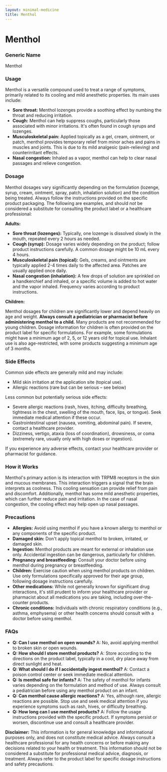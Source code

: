 ```yaml
---
layout: minimal-medicine
title: Menthol
---
```


# Menthol
### Generic Name
Menthol

### Usage
Menthol is a versatile compound used to treat a range of symptoms, primarily related to its cooling and mild anesthetic properties.  Its main uses include:

* **Sore throat:** Menthol lozenges provide a soothing effect by numbing the throat and reducing irritation.
* **Cough:** Menthol can help suppress coughs, particularly those associated with minor irritations.  It's often found in cough syrups and lozenges.
* **Musculoskeletal pain:** Applied topically as a gel, cream, ointment, or patch, menthol provides temporary relief from minor aches and pains in muscles and joints. This is due to its mild analgesic (pain-relieving) and counterirritant effects.
* **Nasal congestion:** Inhaled as a vapor, menthol can help to clear nasal passages and relieve congestion.


### Dosage
Menthol dosages vary significantly depending on the formulation (lozenge, syrup, cream, ointment, spray, patch, inhalation solution) and the condition being treated.  Always follow the instructions provided on the specific product packaging.  The following are examples, and should *not* be considered a substitute for consulting the product label or a healthcare professional:

**Adults:**

* **Sore throat (lozenges):** Typically, one lozenge is dissolved slowly in the mouth, repeated every 2 hours as needed.
* **Cough (syrup):**  Dosage varies widely depending on the product; follow product instructions carefully. A common dosage might be 10 mL every 4 hours.
* **Musculoskeletal pain (topical):**  Gels, creams, and ointments are typically applied 2-4 times daily to the affected area. Patches are usually applied once daily.  
* **Nasal congestion (inhalation):** A few drops of solution are sprinkled on a handkerchief and inhaled, or a specific volume is added to hot water and the vapor inhaled.  Frequency varies according to product instructions.

**Children:**

Menthol dosages for children are significantly lower and depend heavily on age and weight.  **Always consult a pediatrician or pharmacist before administering menthol to a child.**  Many products are not recommended for young children.  Dosage information for children is often provided on the product label for specific formulations.  For example, some formulations might have a minimum age of 2, 5, or 12 years old for topical use.  Inhalant use is also age-restricted, with some products suggesting a minimum age of 3 months.


### Side Effects
Common side effects are generally mild and may include:

* Mild skin irritation at the application site (topical use).
* Allergic reactions (rare but can be serious – see below)

Less common but potentially serious side effects:

* Severe allergic reactions (rash, hives, itching, difficulty breathing, tightness in the chest, swelling of the mouth, face, lips, or tongue).  Seek immediate medical attention if these occur.
* Gastrointestinal upset (nausea, vomiting, abdominal pain).  If severe, contact a healthcare provider.
* Dizziness, vertigo, ataxia (loss of coordination), drowsiness, or coma (extremely rare, usually only with high doses or ingestion).


If you experience any adverse effects, contact your healthcare provider or pharmacist for guidance.


### How it Works
Menthol's primary action is its interaction with TRPM8 receptors in the skin and mucous membranes. This interaction triggers a signal that the brain interprets as coolness. This cooling sensation can provide relief from pain and discomfort.  Additionally, menthol has some mild anesthetic properties, which can further reduce pain and irritation.  In the case of nasal congestion, the cooling effect may help open up nasal passages.


### Precautions
* **Allergies:** Avoid using menthol if you have a known allergy to menthol or any components of the specific product.
* **Damaged skin:** Don't apply topical menthol to broken, irritated, or damaged skin.
* **Ingestion:** Menthol products are meant for external or inhalation use only.  Accidental ingestion can be dangerous, particularly for children.
* **Pregnancy and breastfeeding:** Consult your doctor before using menthol during pregnancy or breastfeeding.
* **Children:** Exercise caution when using menthol products on children. Use only formulations specifically approved for their age group, following dosage instructions carefully.
* **Other medications:**  While not generally known for significant drug interactions, it's still prudent to inform your healthcare provider or pharmacist about all medications you are taking, including over-the-counter products.
* **Chronic conditions:**  Individuals with chronic respiratory conditions (e.g., asthma, emphysema) or other health concerns should consult with a doctor before using menthol.


### FAQs

* **Q: Can I use menthol on open wounds?** A: No, avoid applying menthol to broken skin or open wounds.
* **Q: How should I store menthol products?** A: Store according to the directions on the product label, typically in a cool, dry place away from direct sunlight and heat.
* **Q: What should I do if I accidentally ingest menthol?** A: Contact a poison control center or seek immediate medical attention.
* **Q: Is menthol safe for infants?** A:  The safety of menthol for infants varies depending on the formulation and method of use.  Always consult a pediatrician before using any menthol product on an infant.
* **Q: Can menthol cause allergic reactions?** A: Yes, although rare, allergic reactions are possible. Stop use and seek medical attention if you experience symptoms such as rash, hives, or difficulty breathing.
* **Q: How long can I use menthol products?** A: Follow the usage instructions provided with the specific product.  If symptoms persist or worsen, discontinue use and consult a healthcare provider.

**Disclaimer:** This information is for general knowledge and informational purposes only, and does not constitute medical advice. Always consult a healthcare professional for any health concerns or before making any decisions related to your health or treatment.  This information should not be considered a substitute for professional medical advice, diagnosis, or treatment.  Always refer to the product label for specific dosage instructions and safety precautions.
